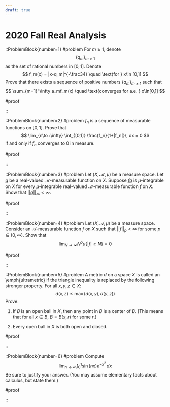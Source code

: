 ```yaml
---
draft: true
---
```


# 2020 Fall Real Analysis

::ProblemBlock{number=1}
#problem
For $m\geq 1$, denote
$$
\{ q_m\}_{m\geq 1}
$$
as the set of rational numbers in $[0,1]$. Denote
$$
f_m(x) = |x-q_m|^{-\frac34} \quad \text{for } x\in [0,1]
$$
Prove that there exists a sequence of positive numbers $\{a_m\}_{m\geq 1}$ such that
$$
\sum_{m=1}^\infty a_mf_m(x) \quad \text{converges for a.e. } x\in[0,1]
$$

#proof

::

::ProblemBlock{number=2}
#problem
$f_n$ is a sequence of measurable functions on $[0,1]$. Prove that
$$
\lim_{n\to+\infty} \int_{[0,1]} \frac{f_n}{1+|f_n|}\, dx = 0
$$
if and only if $f_n$ converges to 0 in measure.

#proof

::

::ProblemBlock{number=3}
#problem
Let $(X,\mathcal{M},\mu)$ be a measure space. Let $g$ be a real-valued $\mathcal{M}$-measurable function on $X$. Suppose $fg$ is $\mu$-integrable on $X$ for every $\mu$-integrable real-valued $\mathcal{M}$-measurable function $f$ on $X$. Show that $||g||_\infty<\infty$.

#proof

::

::ProblemBlock{number=4}
#problem
Let $(X,\mathcal{A},\mu)$ be a measure space. Consider an $\mathcal{A}$-measurable function $f$ on $X$ such that $||f||_p<\infty$ for some $p\in(0,\infty)$. Show that 
$$
\lim_{N\to\infty} N^p\mu\{|f|\geq N\} = 0
$$

#proof

::

::ProblemBlock{number=5}
#problem
A metric $d$ on a space $X$ is called an \emph{ultrametric} if the triangle inequality is replaced by the following stronger property. For all $x,y,z\in X$:
$$
d(x,z)\leq \max(d(x,y),d(y,z))
$$
Prove:

1. If $B$ is an open ball in $X$, then any point in $B$ is a center of $B$. (This means that for all $x\in B$, $B=B(x,r)$ for some $r$.)

2. Every open ball in $X$ is both open and closed.

#proof

::

::ProblemBlock{number=6}
#problem
Compute
$$
\lim_{n\to\infty} \int_0^1 \sin(nx)e^{-x^2}\, dx
$$
Be sure to justify your answer. (You may assume elementary facts about calculus, but state them.)

#proof

::